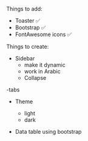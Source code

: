 Things to add: 
- Toaster ✅
- Bootstrap ✅
- FontAwesome icons ✅








Things to create: 
  - Sidebar
    - make it dynamic 
    - work in Arabic 
    - Collapse 

  -tabs

  - Theme 
    - light 
    - dark 

  - Data table using bootstrap

  
    




  

